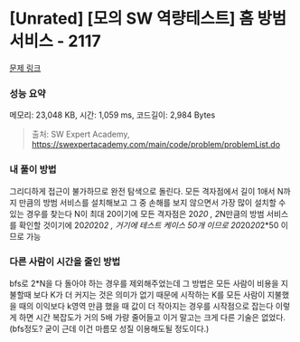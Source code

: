 # [Unrated] [모의 SW 역량테스트] 홈 방범 서비스 - 2117 

[문제 링크](https://swexpertacademy.com/main/code/problem/problemDetail.do?contestProbId=AV5V61LqAf8DFAWu) 

### 성능 요약

메모리: 23,048 KB, 시간: 1,059 ms, 코드길이: 2,984 Bytes



> 출처: SW Expert Academy, https://swexpertacademy.com/main/code/problem/problemList.do


### 내 풀이 방법  
그리디하게 접근이 불가하므로 완전 탐색으로 돌린다. 모든 격자점에서 길이 1애서 N까지 만큼의 방범 서비스를 설치해보고 그 중
손해를 보지 않으면서 가장 많이 설치할 수 있는 경우를 찾는다
N이 최대 20이기에 모든 격자점은 20*20 , 2*N만큼의 방범 서비스를 확인할 것이기에
20*20*20*2 , 거기에 테스트 케이스 50개 이므로 20*20*20*2*50 이므로 가능

### 다른 사람이 시간을 줄인 방법 
bfs로 2*N을 다 돌아야 하는 경우를 제외해주었는데 그 방법은 모든 사람이 비용을 지불할때 보다 K가 더 커지는 것은 의미가 없기 때문에
시작하는 K를 모든 사람이 지불했을 때의 이익보다 k영역 만큼 했을 때 값이 더 작아지는 경우를 시작점으로 잡는다
이렇게 하면 시간 복잡도가 거의 5배 가량 줄어들고 이거 말고는 크게 다른 기술은 없었다.(bfs정도? 굳이 근데 이건 마름모 성질 이용해도될 정도이다.)

